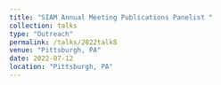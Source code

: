 ```yaml
---
title: "SIAM Annual Meeting Publications Panelist "
collection: talks
type: "Outreach" 
permalink: /talks/2022talk8
venue: "Pittsburgh, PA"
date: 2022-07-12
location: "Pittsburgh, PA"
---
```

